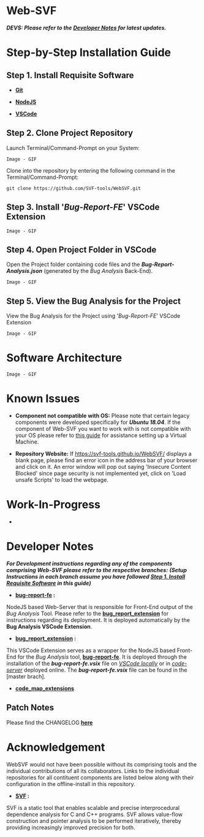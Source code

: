 # Web-SVF

***DEVS: Please refer to the [Developer Notes](https://github.com/SVF-tools/WebSVF/tree/master#developer-notes) for latest updates.***

# Step-by-Step Installation Guide

## Step 1. Install Requisite Software

- **[Git](https://git-scm.com/downloads)**

- **[NodeJS](https://nodejs.org/en/download/)**


- **[VSCode](https://code.visualstudio.com/download)**


## Step 2. Clone Project Repository

Launch Terminal/Command-Prompt on your System:

```Image - GIF```

Clone into the repository by entering the following command in the Terminal/Command-Prompt:

```
git clone https://github.com/SVF-tools/WebSVF.git
```

## Step 3. Install '*Bug-Report-FE*' VSCode Extension

```Image - GIF```

## Step 4. Open Project Folder in VSCode

Open the Project folder containing code files and the ***Bug-Report-Analysis.json*** (generated by the *Bug Analysis* Back-End).

```Image - GIF```

## Step 5. View the Bug Analysis for the Project

View the Bug Analysis for the Project using '*Bug-Report-FE*' VSCode Extension

```Image - GIF```

# Software Architecture

```Image - GIF```

# Known Issues

- **Component not compatible with OS:** Please note that certain legacy components were developed specifically for ***Ubuntu 18.04***. If the component of Web-SVF you want to work with is not compatible with your OS please refer to [this guide](https://github.com/SVF-tools/WebSVF/blob/master/Install_VirtualBox.md) for assistance setting up a Virtual Machine. 

- **Repository Website:** If  https://svf-tools.github.io/WebSVF/  displays a blank page, please find an error icon in the address bar of your browser and click on it. An error window will pop out saying 'Insecure Content Blocked' since page security is not implemented yet, click on 'Load unsafe Scripts' to load the webpage.

# Work-In-Progress

- 

# Developer Notes

***For Development instructions regarding any of the components comprising Web-SVF please refer to the respective branches:***
***(Setup Instructions in each branch assume you have followed **[Step 1. Install Requisite Software](https://github.com/SVF-tools/WebSVF/tree/master#step-1-setup-requisite-software)** in this guide)***

- **[bug-report-fe](https://github.com/SVF-tools/WebSVF/tree/bug-report-fe) :**

NodeJS based Web-Server that is responsible for Front-End output of the *Bug Analysis* Tool. Please refer to the **[bug_report_extension](https://github.com/SVF-tools/WebSVF/tree/bug_report_extension)** for instructions regarding its deployment. It is deployed automatically by the **Bug Analysis VSCode Extension**.

- **[bug_report_extension](https://github.com/SVF-tools/WebSVF/tree/bug_report_extension) :**

This VSCode Extension serves as a wrapper for the NodeJS based Front-End for the *Bug Analysis* tool, **[bug-report-fe](https://github.com/SVF-tools/WebSVF/tree/bug-report-fe)**. It is deployed through the installation of the ***bug-report-fe.vsix*** file on *[VSCode locally](https://code.visualstudio.com/download)* or in *[code-server](https://github.com/cdr/code-server)* deployed online. The ***bug-report-fe.vsix*** file can be found in the [master brach].

- **[code_map_extensions](https://github.com/SVF-tools/WebSVF/tree/code_map_extension)**

## Patch Notes

Please find the CHANGELOG **[here](https://github.com/SVF-tools/WebSVF/blob/master/CHANGELOG.md)**

# Acknowledgement

WebSVF would not have been possible without its comprising tools and the individual contributions of all its collaborators. 
Links to the individual repositories for all contituent components are listed below along with their configuration in the offline-install in this repository.

- **[SVF](https://github.com/SVF-tools/SVF) :**

SVF is a static tool that enables scalable and precise interprocedural dependence analysis for C and C++ programs. SVF allows value-flow construction and pointer analysis to be performed iteratively, thereby providing increasingly improved precision for both.